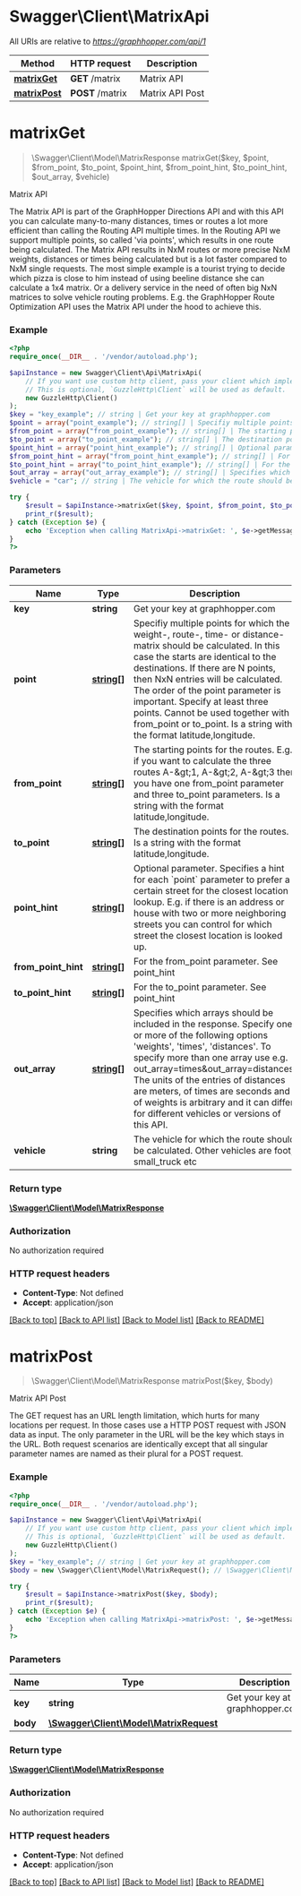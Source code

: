 # Swagger\Client\MatrixApi

All URIs are relative to *https://graphhopper.com/api/1*

Method | HTTP request | Description
------------- | ------------- | -------------
[**matrixGet**](MatrixApi.md#matrixGet) | **GET** /matrix | Matrix API
[**matrixPost**](MatrixApi.md#matrixPost) | **POST** /matrix | Matrix API Post


# **matrixGet**
> \Swagger\Client\Model\MatrixResponse matrixGet($key, $point, $from_point, $to_point, $point_hint, $from_point_hint, $to_point_hint, $out_array, $vehicle)

Matrix API

The Matrix API is part of the GraphHopper Directions API and with this API you can calculate many-to-many distances, times or routes a lot more efficient than calling the Routing API multiple times. In the Routing API we support multiple points, so called 'via points', which results in one route being calculated. The Matrix API results in NxM routes or more precise NxM weights, distances or times being calculated but is a lot faster compared to NxM single requests. The most simple example is a tourist trying to decide which pizza is close to him instead of using beeline distance she can calculate a 1x4 matrix. Or a delivery service in the need of often big NxN matrices to solve vehicle routing problems. E.g. the GraphHopper Route Optimization API uses the Matrix API under the hood to achieve this.

### Example
```php
<?php
require_once(__DIR__ . '/vendor/autoload.php');

$apiInstance = new Swagger\Client\Api\MatrixApi(
    // If you want use custom http client, pass your client which implements `GuzzleHttp\ClientInterface`.
    // This is optional, `GuzzleHttp\Client` will be used as default.
    new GuzzleHttp\Client()
);
$key = "key_example"; // string | Get your key at graphhopper.com
$point = array("point_example"); // string[] | Specifiy multiple points for which the weight-, route-, time- or distance-matrix should be calculated. In this case the starts are identical to the destinations. If there are N points, then NxN entries will be calculated. The order of the point parameter is important. Specify at least three points. Cannot be used together with from_point or to_point. Is a string with the format latitude,longitude.
$from_point = array("from_point_example"); // string[] | The starting points for the routes. E.g. if you want to calculate the three routes A-&gt;1, A-&gt;2, A-&gt;3 then you have one from_point parameter and three to_point parameters. Is a string with the format latitude,longitude.
$to_point = array("to_point_example"); // string[] | The destination points for the routes. Is a string with the format latitude,longitude.
$point_hint = array("point_hint_example"); // string[] | Optional parameter. Specifies a hint for each `point` parameter to prefer a certain street for the closest location lookup. E.g. if there is an address or house with two or more neighboring streets you can control for which street the closest location is looked up.
$from_point_hint = array("from_point_hint_example"); // string[] | For the from_point parameter. See point_hint
$to_point_hint = array("to_point_hint_example"); // string[] | For the to_point parameter. See point_hint
$out_array = array("out_array_example"); // string[] | Specifies which arrays should be included in the response. Specify one or more of the following options 'weights', 'times', 'distances'. To specify more than one array use e.g. out_array=times&out_array=distances. The units of the entries of distances are meters, of times are seconds and of weights is arbitrary and it can differ for different vehicles or versions of this API.
$vehicle = "car"; // string | The vehicle for which the route should be calculated. Other vehicles are foot, small_truck etc

try {
    $result = $apiInstance->matrixGet($key, $point, $from_point, $to_point, $point_hint, $from_point_hint, $to_point_hint, $out_array, $vehicle);
    print_r($result);
} catch (Exception $e) {
    echo 'Exception when calling MatrixApi->matrixGet: ', $e->getMessage(), PHP_EOL;
}
?>
```

### Parameters

Name | Type | Description  | Notes
------------- | ------------- | ------------- | -------------
 **key** | **string**| Get your key at graphhopper.com |
 **point** | [**string[]**](../Model/string.md)| Specifiy multiple points for which the weight-, route-, time- or distance-matrix should be calculated. In this case the starts are identical to the destinations. If there are N points, then NxN entries will be calculated. The order of the point parameter is important. Specify at least three points. Cannot be used together with from_point or to_point. Is a string with the format latitude,longitude. | [optional]
 **from_point** | [**string[]**](../Model/string.md)| The starting points for the routes. E.g. if you want to calculate the three routes A-&amp;gt;1, A-&amp;gt;2, A-&amp;gt;3 then you have one from_point parameter and three to_point parameters. Is a string with the format latitude,longitude. | [optional]
 **to_point** | [**string[]**](../Model/string.md)| The destination points for the routes. Is a string with the format latitude,longitude. | [optional]
 **point_hint** | [**string[]**](../Model/string.md)| Optional parameter. Specifies a hint for each &#x60;point&#x60; parameter to prefer a certain street for the closest location lookup. E.g. if there is an address or house with two or more neighboring streets you can control for which street the closest location is looked up. | [optional]
 **from_point_hint** | [**string[]**](../Model/string.md)| For the from_point parameter. See point_hint | [optional]
 **to_point_hint** | [**string[]**](../Model/string.md)| For the to_point parameter. See point_hint | [optional]
 **out_array** | [**string[]**](../Model/string.md)| Specifies which arrays should be included in the response. Specify one or more of the following options &#39;weights&#39;, &#39;times&#39;, &#39;distances&#39;. To specify more than one array use e.g. out_array&#x3D;times&amp;out_array&#x3D;distances. The units of the entries of distances are meters, of times are seconds and of weights is arbitrary and it can differ for different vehicles or versions of this API. | [optional]
 **vehicle** | **string**| The vehicle for which the route should be calculated. Other vehicles are foot, small_truck etc | [optional] [default to car]

### Return type

[**\Swagger\Client\Model\MatrixResponse**](../Model/MatrixResponse.md)

### Authorization

No authorization required

### HTTP request headers

 - **Content-Type**: Not defined
 - **Accept**: application/json

[[Back to top]](#) [[Back to API list]](../../README.md#documentation-for-api-endpoints) [[Back to Model list]](../../README.md#documentation-for-models) [[Back to README]](../../README.md)

# **matrixPost**
> \Swagger\Client\Model\MatrixResponse matrixPost($key, $body)

Matrix API Post

The GET request has an URL length limitation, which hurts for many locations per request. In those cases use a HTTP POST request with JSON data as input. The only parameter in the URL will be the key which stays in the URL. Both request scenarios are identically except that all singular parameter names are named as their plural for a POST request.

### Example
```php
<?php
require_once(__DIR__ . '/vendor/autoload.php');

$apiInstance = new Swagger\Client\Api\MatrixApi(
    // If you want use custom http client, pass your client which implements `GuzzleHttp\ClientInterface`.
    // This is optional, `GuzzleHttp\Client` will be used as default.
    new GuzzleHttp\Client()
);
$key = "key_example"; // string | Get your key at graphhopper.com
$body = new \Swagger\Client\Model\MatrixRequest(); // \Swagger\Client\Model\MatrixRequest | 

try {
    $result = $apiInstance->matrixPost($key, $body);
    print_r($result);
} catch (Exception $e) {
    echo 'Exception when calling MatrixApi->matrixPost: ', $e->getMessage(), PHP_EOL;
}
?>
```

### Parameters

Name | Type | Description  | Notes
------------- | ------------- | ------------- | -------------
 **key** | **string**| Get your key at graphhopper.com |
 **body** | [**\Swagger\Client\Model\MatrixRequest**](../Model/MatrixRequest.md)|  | [optional]

### Return type

[**\Swagger\Client\Model\MatrixResponse**](../Model/MatrixResponse.md)

### Authorization

No authorization required

### HTTP request headers

 - **Content-Type**: Not defined
 - **Accept**: application/json

[[Back to top]](#) [[Back to API list]](../../README.md#documentation-for-api-endpoints) [[Back to Model list]](../../README.md#documentation-for-models) [[Back to README]](../../README.md)

